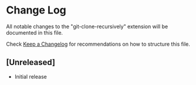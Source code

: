 # Change Log

All notable changes to the "git-clone-recursively" extension will be documented in this file.

Check [Keep a Changelog](http://keepachangelog.com/) for recommendations on how to structure this file.

## [Unreleased]

- Initial release